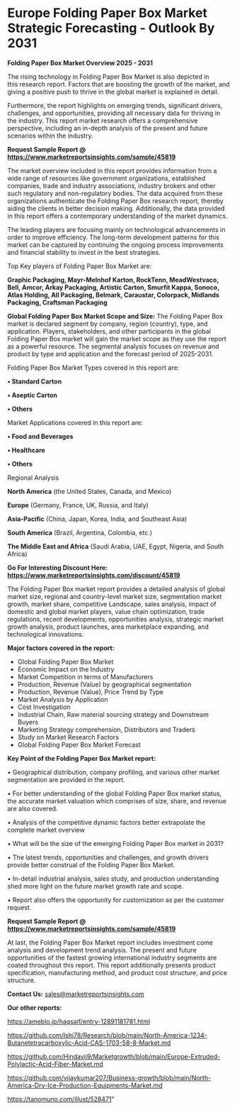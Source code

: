# Europe Folding Paper Box Market Strategic Forecasting - Outlook By 2031

<Strong> Folding Paper Box Market Overview 2025 - 2031</strong>

The rising technology in Folding Paper Box Market is also depicted in this research report. Factors that are boosting the growth of the market, and giving a positive push to thrive in the global market is explained in detail.

Furthermore, the report highlights on emerging trends, significant drivers, challenges, and opportunities, providing all necessary data for thriving in the industry. This report market research offers a comprehensive perspective, including an in-depth analysis of the present and future scenarios within the industry.

<strong>Request Sample Report @ <a href=https://www.marketreportsinsights.com/sample/45819>https://www.marketreportsinsights.com/sample/45819</a></strong>

The market overview included in this report provides information from a wide range of resources like government organizations, established companies, trade and industry associations, industry brokers and other such regulatory and non-regulatory bodies. The data acquired from these organizations authenticate the Folding Paper Box research report, thereby aiding the clients in better decision making. Additionally, the data provided in this report offers a contemporary understanding of the market dynamics.

The leading players are focusing mainly on technological advancements in order to improve efficiency. The long-term development patterns for this market can be captured by continuing the ongoing process improvements and financial stability to invest in the best strategies.

Top Key players of Folding Paper Box Market are:

<strong>Graphic Packaging, Mayr-Melnhof Karton, RockTenn, MeadWestvaco, Bell, Amcor, Arkay Packaging, Artistic Carton, Smurfit Kappa, Sonoco, Atlas Holding, All Packaging, Belmark, Caraustar, Colorpack, Midlands Packaging, Craftsman Packaging</strong>

<strong><b>Global Folding Paper Box Market Scope and Size:</b></strong>
The Folding Paper Box market is declared segment by company, region (country), type, and application. Players, stakeholders, and other participants in the global Folding Paper Box market will gain the market scope as they use the report as a powerful resource. The segmental analysis focuses on revenue and product by type and application and the forecast period of 2025-2031.

Folding Paper Box Market Types covered in this report are:

<strong>•  Standard Carton

•  Aseptic Carton

•  Others</strong>

Market Applications covered in this report are:

<strong>•  Food and Beverages

•  Healthcare

•  Others</strong> 

Regional Analysis

<strong>North America</strong> (the United States, Canada, and Mexico)

<strong>Europe</strong> (Germany, France, UK, Russia, and Italy)

<strong>Asia-Pacific</strong> (China, Japan, Korea, India, and Southeast Asia)

<strong>South America</strong> (Brazil, Argentina, Colombia, etc.)

<strong>The Middle East and Africa</strong> (Saudi Arabia, UAE, Egypt, Nigeria, and South Africa)

<strong>Go For Interesting Discount Here: <a href=https://www.marketreportsinsights.com/discount/45819>https://www.marketreportsinsights.com/discount/45819</a></strong>

The Folding Paper Box market report provides a detailed analysis of global market size, regional and country-level market size, segmentation market growth, market share, competitive Landscape, sales analysis, impact of domestic and global market players, value chain optimization, trade regulations, recent developments, opportunities analysis, strategic market growth analysis, product launches, area marketplace expanding, and technological innovations.

<strong><b>Major factors covered in the report:</b></strong>
<ul>
  <li>Global Folding Paper Box Market </li>
  <li>Economic Impact on the Industry</li>
  <li>Market Competition in terms of Manufacturers</li>
  <li>Production, Revenue (Value) by geographical segmentation</li>
  <li>Production, Revenue (Value), Price Trend by Type</li>
  <li>Market Analysis by Application</li>
  <li>Cost Investigation</li>
  <li>Industrial Chain, Raw material sourcing strategy and Downstream Buyers</li>
  <li>Marketing Strategy comprehension, Distributors and Traders</li>
  <li>Study on Market Research Factors</li>
  <li>Global Folding Paper Box Market Forecast</li>
</ul>

<strong><b>Key Point of the Folding Paper Box Market report:</b></strong>

• Geographical distribution, company profiling, and various other market segmentation are provided in the report.

• For better understanding of the global Folding Paper Box market status, the accurate market valuation which comprises of size, share, and revenue are also covered.

• Analysis of the competitive dynamic factors better extrapolate the complete market overview

• What will be the size of the emerging Folding Paper Box market in 2031?

• The latest trends, opportunities and challenges, and growth drivers provide better construal of the Folding Paper Box Market.

• In-detail industrial analysis, sales study, and production understanding shed more light on the future market growth rate and scope.

• Report also offers the opportunity for customization as per the customer request.

<strong>Request Sample Report @ <a href=https://www.marketreportsinsights.com/sample/45819>https://www.marketreportsinsights.com/sample/45819</a></strong>

At last, the Folding Paper Box Market report includes investment come analysis and development trend analysis. The present and future opportunities of the fastest growing international industry segments are coated throughout this report. This report additionally presents product specification, manufacturing method, and product cost structure, and price structure.

<strong>Contact Us:</strong>
sales@marketreportsinsights.com

<strong>Our other reports:</strong>

<a href=https://ameblo.jp/haqsaif/entry-12891181781.html>https://ameblo.jp/haqsaif/entry-12891181781.html</a>

<a href=https://github.com/Ishi78/Research/blob/main/North-America-1234-Butanetetracarboxylic-Acid-CAS-1703-58-8-Market.md>https://github.com/Ishi78/Research/blob/main/North-America-1234-Butanetetracarboxylic-Acid-CAS-1703-58-8-Market.md</a>

<a href=https://github.com/Hindavii9/Marketgrowth/blob/main/Europe-Extruded-Polylactic-Acid-Fiber-Market.md>https://github.com/Hindavii9/Marketgrowth/blob/main/Europe-Extruded-Polylactic-Acid-Fiber-Market.md</a>

<a href=https://github.com/vijaykumar207/Business-growth/blob/main/North-America-Dry-Ice-Production-Equipments-Market.md>https://github.com/vijaykumar207/Business-growth/blob/main/North-America-Dry-Ice-Production-Equipments-Market.md</a>

<a href=https://tanomuno.com/illust/528471>https://tanomuno.com/illust/528471</a>"
